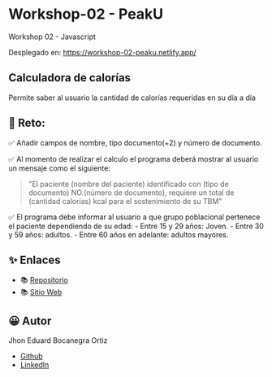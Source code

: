 # Workshop-02 - PeakU

Workshop 02 - Javascript 

Desplegado en: https://workshop-02-peaku.netlify.app/

## Calculadora de calorías
Permite saber al usuario la cantidad de calorías requeridas
en su día a día

## 💪 Reto:
✅ Añadir campos de nombre, tipo documento(+2) y número de documento.

✅ Al momento de realizar el calculo el programa deberá mostrar al usuario
un mensaje como el siguiente:

> "El paciente (nombre del paciente) identificado con (tipo de documento)
NO.(número de documento), requiere un total de (cantidad calorías) kcal
para el sostenimiento de su TBM"

✅ El programa debe informar al usuario a que grupo poblacional pertenece
el paciente dependiendo de su edad:
    - Entre 15 y 29 años: Joven.
    - Entre 30 y 59 años: adultos.
    - Entre 60 años en adelante: adultos mayores.

## ✨ Enlaces

* 📚 [Repositorio](https://github.com/JhonEduard26/workshop-02)
* 📚 [Sitio Web](https://workshop-02-peaku.netlify.app/)

## 😀 Autor

Jhon Eduard Bocanegra Ortiz
* [Github](https://github.com/JhonEduard26)
* [LinkedIn](https://www.linkedin.com/in/jhon-eduard-bocanegra-ortiz/)
